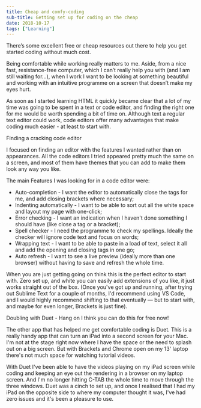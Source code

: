 ```yaml
---
title: Cheap and comfy-coding
sub-title: Getting set up for coding on the cheap
date: 2018-10-17
tags: ["Learning"]
---
```


There’s some excellent free or cheap resources out there to help you get started coding without much cost.

Being comfortable while working really matters to me. Aside, from a nice fast, resistance-free computer, which I can’t really help you with (and I am still waiting for...), when I work I want to be looking at something beautiful and working with an intuitive programme on a screen that doesn’t make my eyes hurt.

As soon as I started learning HTML it quickly became clear that a lot of my time was going to be spent in a text or code editor, and finding the right one for me would be worth spending a bit of time on. Although text a regular text editor could work, code editors offer many advantages that make coding much easier - at least to start with.

Finding a cracking code editor

I focused on finding an editor with the features I wanted rather than on appearances. All the code editors I tried appeared pretty much the same on a screen, and most of them have themes that you can add to make them look any way you like.

The main Features I was looking for in a code editor were:

- Auto-completion - I want the editor to automatically close the tags for me, and add closing brackets where necessary;
- Indenting automatically - I want to be able to sort out all the white space and layout my page with one-click;
- Error checking - I want an indication when I haven't done something I should have (like close a tag or a bracket);
- Spell checker - I need the programme to check my spellings. Ideally the checker will ignore code text and focus on words;
- Wrapping text - I want to be able to paste in a load of text, select it all and add the opening and closing tags in one go;
- Auto refresh - I want to see a live preview (ideally more than one browser) without having to save and refresh the whole time.

When you are just getting going on think this is the perfect editor to start with. Zero set up, and white you can easily add extensions of you like, it just works straight out of the box. (Once you've got up and running, after trying out Sublime Text for a couple of months, I'd recommend using VS Code, and I would highly recommend shifting to that eventually — but to start with, and maybe for even longer, Brackets is just fine).

Doubling with Duet - Hang on I think you can do this for free now!

The other app that has helped me get comfortable coding is Duet. This is a really handy app that can turn an iPad into a second screen for your Mac. I'm not at the stage right now where I have the space or the need to splash out on a big screen. But with Brackets and Chrome open on my 13' laptop there's not much space for watching tutorial videos.

With Duet I've been able to have the videos playing on my iPad screen while coding and keeping an eye out the rendering in a browser on my laptop screen. And I'm no longer hitting C-TAB the whole time to move through the three windows. Duet was a cinch to set up, and once I realised that I had my iPad on the opposite side to where my computer thought it was, I've had zero issues and it's been a pleasure to use.

